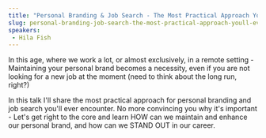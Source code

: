 ```yaml
---
title: "Personal Branding & Job Search - The Most Practical Approach You’ll Ever Find"
slug: personal-branding-job-search-the-most-practical-approach-youll-ever-find
speakers:
 - Hila Fish
---
```


In this age, where we work a lot, or almost exclusively, in a remote setting - Maintaining your personal brand becomes a necessity, even if you are not looking for a new job at the moment (need to think about the long run, right?)

In this talk I'll share the most practical approach for personal branding and job search you'll ever encounter.
No more convincing you why it's important - Let's get right to the core and learn HOW can we maintain and enhance our personal brand, and how can we STAND OUT in our career.
